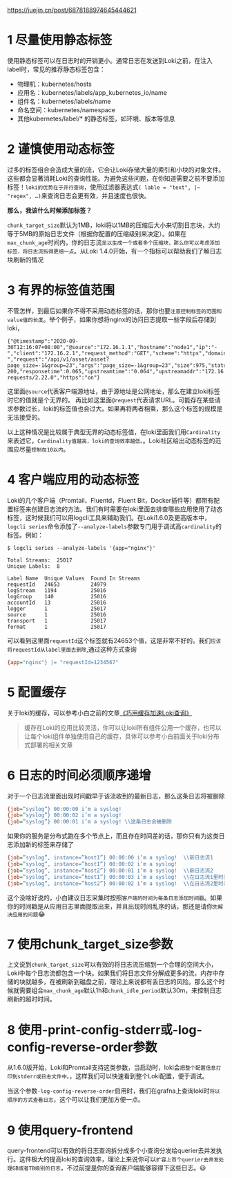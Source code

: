 
https://juejin.cn/post/6878188974645444621

# 1 尽量使用静态标签

使用静态标签可以在日志时的开销更小。通常日志在发送到Loki之前，在注入label时，常见的推荐静态标签包含：

- 物理机：kubernetes/hosts
- 应用名：kubernetes/labels/app_kubernetes_io/name
- 组件名：kubernetes/labels/name
- 命名空间：kubernetes/namespace
- 其他kubernetes/label/* 的静态标签，如环境、版本等信息

# 2 谨慎使用动态标签

过多的标签组合会造成大量的流，它会让Loki存储大量的索引和小块的对象文件。这些都会显著消耗Loki的查询性能。为避免这些问题，在你知道需要之前不要添加标签！`loki的优势在于并行查询`，使用过滤器表达式`( lable = "text", |~ "regex", …)`来查询日志会更有效，并且速度也很快。

**那么，我该什么时候添加标签？**

`chunk_target_size`默认为1MB，loki将以1MB的压缩后大小来切割日志块，大约等于5MB的原始日志文件（根据你配置的压缩级别来决定）。如果在`max_chunk_age`时间内，你的日志流`足以生成一个或者多个压缩块，那么你可以考虑添加标签，将日志流拆得更细一点`。从Loki 1.4.0开始，有一个指标可以帮助我们了解日志块刷新的情况


# 3 有界的标签值范围

不管怎样，到最后如果你不得不采用动态标签的话，那你也要`注意控制标签的范围和value值的长度`。举个例子，如果你想将nginx的访问日志提取一些字段后存储到loki，

```less
{"@timestamp":"2020-09-30T12:16:07+08:00","@source":"172.16.1.1","hostname":"node1","ip":"-","client":"172.16.2.1","request_method":"GET","scheme":"https","domain":"xxx.com","referer":"-","request":"/api/v1/asset/asset?page_size=-1&group=23","args":"page_size=-1&group=23","size":975,"status": 200,"responsetime":0.065,"upstreamtime":"0.064","upstreamaddr":"172.16.3.1:8080","http_user_agent":"python-requests/2.22.0","https":"on"}
```

这里面`@source`代表客户端源地址，由于源地址是公网地址，那么在建立loki标签时它的值就是个无界的。 再比如这里面`@request`代表请求URL。可能存在某些请求参数过长，loki的标签值也会过大。如果再将两者相乘，那么这个标签的规模是无法接受的。

以上这种情况是比较属于典型无界的动态标签值，在loki里面我们用`Cardinality`来表述它，`Cardinality值越高，loki的查询效率越低。`。Loki社区给出动态标签的范围应尽量`控制在10以内`。

# 4 客户端应用的动态标签

Loki的几个客户端（Promtail、Fluentd，Fluent Bit，Docker插件等）都带有配置标签来创建日志流的方法。我们有时需要在loki里面去排查哪些应用使用了动态标签，这时候我们可以用logcli工具来辅助我们。在Loki1.6.0及更高版本中，`logcli series`命令添加了`--analyze-labels`参数专门用于调试高`cardinality`的标签。例如：


```
$ logcli series --analyze-labels '{app="nginx"}'

Total Streams:  25017
Unique Labels:  8

Label Name  Unique Values  Found In Streams
requestId   24653          24979
logStream   1194           25016
logGroup    140            25016
accountId   13             25016
logger      1              25017
source      1              25016
transport   1              25017
format      1              25017

```


可以看到这里面`requestId`这个标签就有24653个值，这是非常不好的。我们`应该将requestId从label里面去删除`,通过这种方式查询

```ini
{app="nginx"} |= "requestId=1234567"
```

# 5 配置缓存

关于loki的缓存，可以参考小白之前的文章[《巧用缓存加速Loki查询》](https://link.juejin.cn?target=https%3A%2F%2Fmp.weixin.qq.com%2Fs%3F__biz%3DMzIxOTQ0ODI0Mg%3D%3D%26mid%3D2247484297%26idx%3D1%26sn%3Df6f30d5353664514db0aa82bf69ff78c%26chksm%3D97da5554a0addc428412052b12c077a1d8fbd5fc498401a0e5e852457c52c63a2ab3367826d8%26token%3D731523604%26lang%3Dzh_CN%23rd "https://mp.weixin.qq.com/s?__biz=MzIxOTQ0ODI0Mg==&mid=2247484297&idx=1&sn=f6f30d5353664514db0aa82bf69ff78c&chksm=97da5554a0addc428412052b12c077a1d8fbd5fc498401a0e5e852457c52c63a2ab3367826d8&token=731523604&lang=zh_CN#rd")

> 缓存在Loki的应用比较灵活，你可以让loki所有组件公用一个缓存，也可以让每个loki组件单独使用自己的缓存，具体可以参考小白前面关于loki分布式部署的相关文章

# 6 日志的时间必须顺序递增

对于一个日志流里面出现时间戳早于该流收到的最新日志，那么这条日志将被删除

```ini
{job=”syslog”} 00:00:00 i’m a syslog!
{job=”syslog”} 00:00:02 i’m a syslog!
{job=”syslog”} 00:00:01 i’m a syslog! \\这条日志会被删除
```

如果你的服务是分布式跑在多个节点上，而且存在时间差的话，那你只有为这类日志添加新的标签来存储了

```ini
{job=”syslog”, instance=”host1”} 00:00:00 i’m a syslog!  \\新日志流1
{job=”syslog”, instance=”host1”} 00:00:02 i’m a syslog!
{job=”syslog”, instance=”host2”} 00:00:01 i’m a syslog!  \\新日志流2
{job=”syslog”, instance=”host1”} 00:00:03 i’m a syslog!  \\在日志流1里时间有序
{job=”syslog”, instance=”host2”} 00:00:02 i’m a syslog!  \\在日志流2里时间有序
```

这个没啥好说的，小白建议日志采集时按照`客户端的时间为每条日志添加时间戳`。如果你的时间戳是从应用日志里面提取出来，并且出现时间乱序的话，那还是请你`先解决应用的问题`😂

# 7 使用chunk_target_size参数

上文说到`chunk_target_size`可以有效的将日志流压缩到一个合理的空间大小，Loki中每个日志流都包含一个块。如果我们将日志文件分解成更多的流，内存中存储的块就越多，在被刷新到磁盘之前，理论上来说都有丢日志的风险。那么这个时候就需要组合`max_chunk_age`默认1h和`chunk_idle_period`默认30m，来控制日志刷新的超时时间。

# 8 使用-print-config-stderr或-log-config-reverse-order参数

从1.6.0版开始，Loki和Promtail支持这类参数，当启动时，loki会`把整个配置信息打印到stderr或日志文件中。`，这样我们可以快速看到整个Loki配置，便于调试。

当这个参数`-log-config-reverse-order`启用时，我们在grafna上查询loki时`将以顺序的方式查看日志`，这个可以让我们更加方便一点。

# 9 使用query-frontend

query-frontend可以有效的将日志查询拆分成多个小查询分发给querier去并发执行。这件极大的提高loki的查询效率，理论上来说你可以`扩容上百个querier去并发处理GB或者TB级别的日志`，不过前提是你的查询客户端能够容得下这些日志。😃








